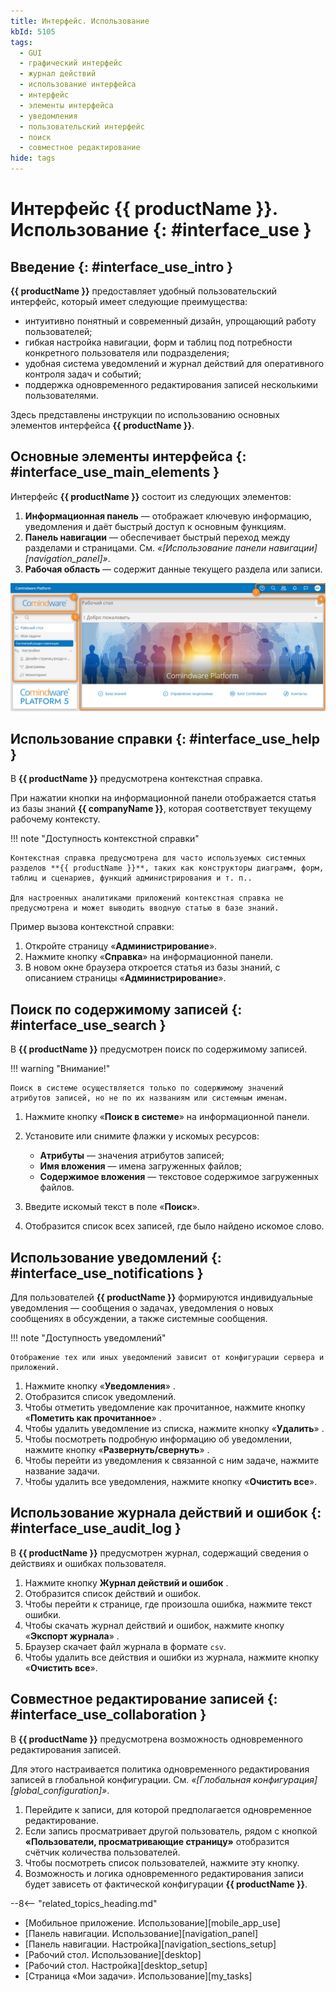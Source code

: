```yaml
---
title: Интерфейс. Использование
kbId: 5105
tags:
  - GUI
  - графический интерфейс
  - журнал действий
  - использование интерфейса
  - интерфейс
  - элементы интерфейса
  - уведомления
  - пользовательский интерфейс
  - поиск
  - совместное редактирование
hide: tags
---
```


# Интерфейс {{ productName }}. Использование {: #interface_use }

## Введение {: #interface_use_intro }

**{{ productName }}** предоставляет удобный пользовательский интерфейс, который имеет следующие преимущества:

- интуитивно понятный и современный дизайн, упрощающий работу пользователей;
- гибкая настройка навигации, форм и таблиц под потребности конкретного пользователя или подразделения;
- удобная система уведомлений и журнал действий для оперативного контроля задач и событий;
- поддержка одновременного редактирования записей несколькими пользователями.

Здесь представлены инструкции по использованию основных элементов интерфейса **{{ productName }}**.

## Основные элементы интерфейса {: #interface_use_main_elements }

Интерфейс **{{ productName }}** состоит из следующих элементов:

1. **Информационная панель** — отображает ключевую информацию, уведомления и даёт быстрый доступ к основным функциям.
2. **Панель навигации** — обеспечивает быстрый переход между разделами и страницами. См. _«[Использование панели навигации][navigation_panel]»_.
3. **Рабочая область** — содержит данные текущего раздела или записи.

_![Элементы интерфейса {{ productName }}](img/interface_use_elements.png)_

## Использование справки {: #interface_use_help }

В **{{ productName }}** предусмотрена контекстная справка.

При нажатии кнопки <i class="fa-light fa-question-circle"></i> на информационной панели отображается статья из базы знаний **{{ companyName }}**, которая соответствует текущему рабочему контексту.

!!! note "Доступность контекстной справки"

    Контекстная справка предусмотрена для часто используемых системных разделов **{{ productName }}**, таких как конструкторы диаграмм, форм, таблиц и сценариев, функций администрирования и т. п..

    Для настроенных аналитиками приложений контекстная справка не предусмотрена и может выводить вводную статью в базе знаний.

Пример вызова контекстной справки:

1. Откройте страницу «**Администрирование**».
2. Нажмите кнопку «**Справка**» <i class="fa-light fa-question-circle"></i> на информационной панели.
3. В новом окне браузера откроется статья из базы знаний, с описанием страницы «**Администрирование**».

## Поиск по содержимому записей {: #interface_use_search }

В **{{ productName }}** предусмотрен поиск по содержимому записей.

!!! warning "Внимание!"

    Поиск в системе осуществляется только по содержимому значений атрибутов записей, но не по их названиям или системным именам.

1. Нажмите кнопку «**Поиск в системе**» <i class="fa-light fa-search"></i> на информационной панели.
2. Установите или снимите флажки у искомых ресурсов:

    - **Атрибуты** — значения атрибутов записей;
    - **Имя вложения** — имена загруженных файлов;
    - **Содержимое вложения** — текстовое содержимое загруженных файлов.

3. Введите искомый текст в поле «**Поиск**».
4. Отобразится список всех записей, где было найдено искомое слово.

## Использование уведомлений {: #interface_use_notifications }

Для пользователей **{{ productName }}** формируются индивидуальные уведомления — сообщения о задачах, уведомления о новых сообщениях в обсуждении, а также системные сообщения.

!!! note "Доступность уведомлений"

    Отображение тех или иных уведомлений зависит от конфигурации сервера и приложений.

1. Нажмите кнопку «**Уведомления**» <i class="fa-light fa-bell"></i>.
2. Отобразится список уведомлений.
3. Чтобы отметить уведомление как прочитанное, нажмите кнопку «**Пометить как прочитанное**» <i class="fa-light fa-check-double"></i>.
4. Чтобы удалить уведомление из списка, нажмите кнопку «**Удалить**» <i class="fa-light fa-ban"></i>.
5. Чтобы посмотреть подробную информацию об уведомлении, нажмите кнопку «**Развернуть/свернуть**» <i class="fa-light fa-angle-down"></i>.
6. Чтобы перейти из уведомления к связанной с ним задаче, нажмите название задачи.
7. Чтобы удалить все уведомления, нажмите кнопку «**Очистить все**».

## Использование журнала действий и ошибок {: #interface_use_audit_log }

В **{{ productName }}** предусмотрен журнал, содержащий сведения о действиях и ошибках пользователя.

1. Нажмите кнопку **Журнал действий и ошибок** <i class="fa-light fa-flag"></i>.
2. Отобразится список действий и ошибок.
3. Чтобы перейти к странице, где произошла ошибка, нажмите текст ошибки.
4. Чтобы скачать журнал действий и ошибок, нажмите кнопку «**Экспорт журнала**» <i class="fa-light fa-cloud-download"></i>.
5. Браузер скачает файл журнала в формате `csv`.
6. Чтобы удалить все действия и ошибки из журнала, нажмите кнопку «**Очистить все**».

## Совместное редактирование записей {: #interface_use_collaboration }

В **{{ productName }}** предусмотрена возможность одновременного редактирования записей.

Для этого настраивается политика одновременного редактирования записей в глобальной конфигурации. См. _«[Глобальная конфигурация][global_configuration]»_.

1. Перейдите к записи, для которой предполагается одновременное редактирование.
2. Если запись просматривает другой пользователь, рядом с кнопкой **«Пользователи, просматривающие страницу»** <i class="fa-light fa-user-friends "></i> отобразится счётчик количества пользователей.
3. Чтобы посмотреть список пользователей, нажмите эту кнопку.
4. Возможность и логика одновременного редактирования записи будет зависеть от фактической конфигурации **{{ productName }}**.

<div class="relatedTopics" markdown="block">

--8<-- "related_topics_heading.md"

- [Мобильное приложение. Использование][mobile_app_use]
- [Панель навигации. Использование][navigation_panel]
- [Панель навигации. Настройка][navigation_sections_setup]
- [Рабочий стол. Использование][desktop]
- [Рабочий стол. Настройка][desktop_setup]
- [Страница «Мои задачи». Использование][my_tasks]

</div>
